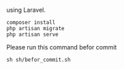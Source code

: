 using Laravel.

```
composer install
php artisan migrate
php artisan serve
```

Please run this command befor commit
```
sh sh/befor_commit.sh  
```
